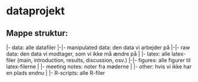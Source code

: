 # dataprojekt

## Mappe struktur:

|- data: alle datafiler
|-|- manipulated data: den data vi arbejder på
|-|- raw data: den data vi modtager, som vi ikke må ændre på
|
|- latex: alle latex-filer (main, introduction, results, discussion, osv.)
|-|- figures: alle figurer til latex-filerne
|
|- meeting notes: noter fra møderne
|
|- other: hvis vi ikke har en plads endnu
|
|- R-scripts: alle R-filer